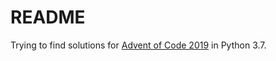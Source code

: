 # README

Trying to find solutions for [Advent of Code 2019](https://adventofcode.com/) in Python 3.7.
